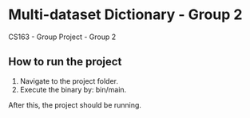 # Multi-dataset Dictionary - Group 2

CS163 - Group Project - Group 2

## How to run the project
1. Navigate to the project folder.
2. Execute the binary by: bin/main.

After this, the project should be running.
